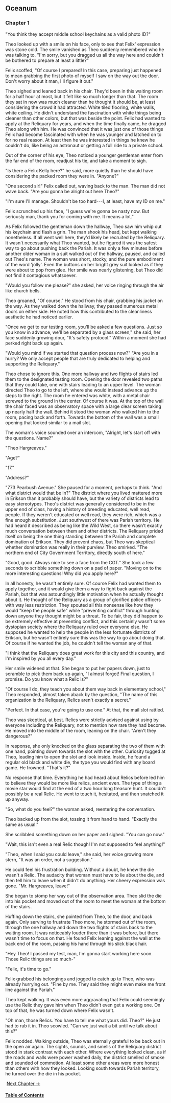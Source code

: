 ## Oceanum

### Chapter 1

"You think they accept middle school keychains as a valid photo ID?"

Theo looked up with a smile on his face, only to see that Felix' expression was stone cold. The smile vanished as Theo suddenly remembered who he was talking to. "I'm sorry, but you dragged us all the way here and couldn't be bothered to prepare at least a little?"

Felix scoffed, "Of course I prepared! In this case, preparing just happened to mean grabbing the first photo of myself I saw on the way out the door. Don't worry about it man, I'll figure it out."

Theo sighed and leaned back in his chair. They'd been in this waiting room for a half hour at most, but it felt like so much longer than that. The room they sat in now was much cleaner than he thought it should be, at least considering the crowd it had attracted. White tiled flooring, white walls, white ceiling. He didn't understand the fascination with white things being cleaner than other colors, but that was beside the point. Felix had wanted to apply at the Reliquary for years, and when the time finally came, he dragged Theo along with him. He was convinced that it was just one of those things Felix had become fascinated with when he was younger and latched on to for no real reason. At least then he was interested in things he knew he couldn't do, like being an astronaut or getting a full ride to a private school.

Out of the corner of his eye, Theo noticed a younger gentleman enter from the far end of the room, readjust his tie, and take a moment to sigh. 

"Is there a Felix Kelly here?" he said, more quietly than he should have considering the packed room they were in. "Anyone?"

"One second sir!" Felix called out, waving back to the man. The man did not wave back. "Are you gonna be alright out here Theo?"

"I'm sure I'll manage. Shouldn't be too hard---I, at least, have my ID on me."

Felix scrunched up his face, "I guess we're gonna be nasty now. But seriously man, thank you for coming with me. It means a lot." 

As Felix followed the gentleman down the hallway, Theo saw him whip out his keychain and flash a grin. The man shook his head, but kept walking nonetheless. If all went well here, they'd likely be recruited by the Reliquary. It wasn't necessarily what Theo wanted, but he figured it was the safest way to go about pushing back the Pariah. It was only a few minutes before another older woman in a suit walked out of the hallway, paused, and called out Theo's name. The woman was short, stocky, and the pure embodiment of the word 'jolly'. Even the buttons on her bright grey suit looked as if they were about to pop from glee. Her smile was nearly glistening, but Theo did not find it contagious whatsoever. 

"Would you follow me please?" she asked, her voice ringing through the air like church bells. 

Theo groaned, "Of course." He stood from his chair, grabbing his jacket on the way. As they walked down the hallway, they passed numerous metal doors on either side. He noted how this contributed to the cleanliness aesthetic he had noticed earlier.

"Once we get to our testing room, you'll be asked a few questions. Just so you know in advance, we'll be separated by a glass screen," she said, her face suddenly growing dour, "It's safety protocol." Within a moment she had perked right back up again.

"Would you mind if we started that question process now?"
"Are you in a hurry? We only accept people that are truly dedicated to helping and supporting the Reliquary."

Theo chose to ignore this. One more hallway and two flights of stairs led them to the designated testing room. Opening the door revealed two paths that they could take, one with stairs leading to an upper level. The woman directed Theo to go to the left, where she would instead advance up the steps to the right. The room he entered was white, with a metal chair screwed to the ground in the center. Of course it was. At the top of the wall the chair faced was an observatory space with a large clear screen taking up nearly half the wall. Behind it stood the woman who walked him to the room, pacing back and forth. Towards the bottom of the wall was a small opening that looked similar to a mail slot.

The woman's voice sounded over an intercom, "Alright, let's start off with the questions. Name?"

"Theo Hargreaves."

"Age?"

"17."

"Address?"

"773 Pearbush Avenue." 
She paused for a moment, perhaps to think. "And what district would that be in?" 
The district where you lived mattered more in Erikson than it probably should have, but the variety of districts lead to easy stereotypes. Theo's district was generally considered to be in the upper end of class, having a history of breeding educated, well read, people. If they weren't educated or well read, they were rich, which was a fine enough substitution. Just southwest of there was Pariah territory. He had heard it described as being like the Wild West, so there wasn't exactly much conversation between them and other districts. The Reliquary prided itself on being the one thing standing between the Pariah and complete domination of Erikson. They did prevent chaos, but Theo was skeptical whether domination was really in their purview. Theo smirked. "The northern end of City Government Territory, directly south of here." 

"Good, good. Always nice to see a face from the CGT." She took a few seconds to scribble something down on a pad of paper. "Moving on to the more interesting questions! Why did you apply here?"

In all honesty, he wasn't entirely sure. Of course Felix had wanted them to apply together, and it would give them a way to fight back against the Pariah, but that was astoundingly little motivation when he actually thought about it. He thought of the Reliquary as a group of glorified police officers with way less restriction. They spouted all this nonsense like how they would "keep the people safe" while "preventing conflict" through hunting down anyone they thought might be a threat. To be fair, they did happen to be extremely effective at preventing conflict, and this certainly wasn't some dystopian society where the Reliquary ruled over everyone else. He supposed he wanted to help the people in the less fortunate districts of Erikson, but he wasn't entirely sure this was the way to go about doing that. Of course if he wanted the job, he couldn't tell the woman any of that. 

"I think that the Reliquary does great work for this city and this country, and I'm inspired by you all every day."

Her smile widened at that. She began to put her papers down, just to scramble to pick them back up again, "I almost forgot! Final question, I promise. Do you know what a Relic is?"

"Of course I do, they teach you about them way back in elementary school," Theo responded, almost taken aback by the question, "The name of this organization is the Reliquary, Relics aren't exactly a secret."

"Perfect. In that case, you're going to use one." At that, the mail slot rattled.

Theo was skeptical, at best. Relics were strictly advised against using by everyone including the Reliquary, not to mention how rare they had become. He moved into the middle of the room, leaning on the chair. "Aren't they dangerous?"

In response, she only knocked on the glass separating the two of them with one hand, pointing down towards the slot with the other. Curiosity tugged at Theo, leading him to open the slot and look inside. Inside, he found a regular old black and white die, the type you would find with any board game. He frowned. "That's it?"

No response that time. Everything he had heard about Relics before led him to believe they would be more like relics, ancient even. The type of thing a movie star would find at the end of a two hour long treasure hunt. It couldn't possibly be a real Relic. He went to touch it, hesitated, and then snatched it up anyway.

"So, what do you feel?" the woman asked, reentering the conversation.

Theo backed up from the slot, tossing it from hand to hand. "Exactly the same as usual."

She scribbled something down on her paper and sighed. "You can go now."

"Wait, this isn't even a real Relic though! I'm not supposed to feel anything!"

"Theo, when I said you could leave," she said, her voice growing more stern, "It was an order, not a suggestion."

He could feel his frustration building. Without a doubt, he knew the die wasn't a Relic. The audacity that woman must have to lie about the die, and then tell him to leave when it didn't do anything. Her cheery expression was gone. "Mr. Hargreaves, leave!"

She began to stomp her way out of the observation area. Theo slid the die into his pocket and moved out of the room to meet the woman at the bottom of the stairs.

Huffing down the stairs, she pointed from Theo, to the door, and back again. Only serving to frustrate Theo more, he stormed out of the room, through the one hallway and down the two flights of stairs back to the waiting room. It was noticeably louder there than it was before, but there wasn't time to focus on that. He found Felix leaning against the wall at the back end of the room, passing his hand through his slick black hair.

"Hey Theo! I passed my test, man, I'm gonna start working here soon. Those Relic things are so much-"

"Felix, it's time to go."

Felix grabbed his belongings and jogged to catch up to Theo, who was already hurrying out. "Fine by me. They said they might even make me front line against the Pariah."

Theo kept walking. It was even more aggravating that Felix could seemingly use the Relic they gave him when Theo didn't even get a working one. On top of that, he was turned down where Felix wasn't.

"Oh man, those Relics. You have to tell me what yours did. Theo?" 
He just had to rub it in. Theo scowled. "Can we just wait a bit until we talk about this?"

Felix nodded. Walking outside, Theo was eternally grateful to be back out in the open air again. The sights, sounds, and smells of the Reliquary district stood in stark contrast with each other. Where everything looked clean, as if the roads and walls were power washed daily, the district smelled of smoke and sounded of commotion. At least some other areas were more honest than others with how they looked. Looking south towards Pariah territory, he turned over the die in his pocket.

​																											[Next Chapter ->](chapter2.md)



#### [Table of Contents](index.md)